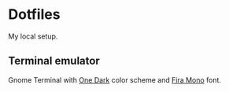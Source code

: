 # Dotfiles

My local setup.

## Terminal emulator

Gnome Terminal with [One Dark](https://github.com/denysdovhan/one-gnome-terminal) color scheme
and [Fira Mono](http://mozilla.github.io/Fira/) font.
